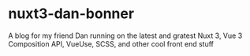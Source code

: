 # nuxt3-dan-bonner
 A blog for my friend Dan running on the latest and gratest Nuxt 3, Vue 3 Composition API, VueUse, SCSS, and other cool front end stuff
